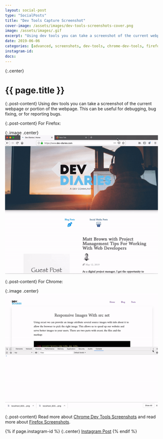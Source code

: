 ```yaml
---
layout: social-post
type: "SocialPosts"
title: "Dev Tools Capture Screenshot"
cover-image: /assets/images/dev-tools-screenshots-cover.png
image: /assets/images/.gif
excerpt: "Using dev tools you can take a screenshot of the current webpage or portion of the webpage."
date: 2019-06-06
categories: [advanced, screenshots, dev-tools, chrome-dev-tools, firefox-dev-tools]
instagram-id: 
docs: 
---
```

{:.center}
# {{ page.title }}

{:.post-content}
Using dev tools you can take a screenshot of the current webpage or portion of the webpage.
This can be useful for debugging, bug fixing, or for reporting bugs.

{:.post-content}
For Firefox:

{:.image .center}
![firefox](/assets/images/firefox-screenshot.gif)

{:.post-content}
For Chrome:

{:.image .center}
![chrome](/assets/images/chrome-screenshot.gif)

{:.post-content}
Read more about <a href="https://developers.google.com/web/updates/2017/04/devtools-release-notes#screenshots" target="_blank">Chrome Dev Tools Screenshots</a>
and read more about <a href="https://support.mozilla.org/en-US/kb/firefox-screenshots" target="_blank">Firefox Screenshots</a>.

{% if page.instagram-id %}
{:.center}
<a class="insta-link" href="https://www.instagram.com/p/{{page.instagram-id}}" target="_blank">Instagram Post</a>
{% endif %}
